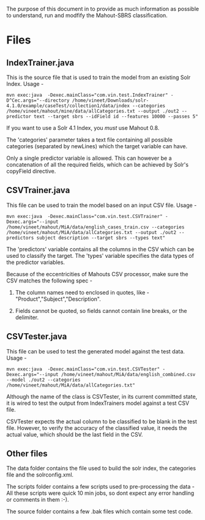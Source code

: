 The purpose of this document in to provide as much information as possible to understand, run and modfify the Mahout-SBRS classification.

Files
=====

IndexTrainer.java
-----------------
This is the source file that is used to train the model from an existing Solr Index.
Usage - 

	mvn exec:java  -Dexec.mainClass="com.vin.test.IndexTrainer" -D^Cec.args="--directory /home/vineet/Downloads/solr-4.1.0/example/caseTest/collection1/data/index --categories /home/vineet/mahout/mine/data/allCategories.txt --output ./out2 --predictor text --target sbrs --idField id --features 10000 --passes 5"

If you want to use a Solr 4.1 Index, you _must_ use Mahout 0.8.

The 'categories' parameter takes a text file containing all possible categories (separated by newLines) which the target variable can have.

Only a single predictor variable is allowed. This can however be a concatenation of all the required fields, which can be achieved by Solr's copyField directive.


CSVTrainer.java
---------------
This file can be used to train the model based on an input CSV file.
Usage - 

	mvn exec:java  -Dexec.mainClass="com.vin.test.CSVTrainer" -Dexec.args="--input /home/vineet/mahout/MiA/data/english_cases_train.csv --categories /home/vineet/mahout/MiA/data/allCategories.txt --output ./out2 --predictors subject description --target sbrs --types text"

The 'predictors' variable contains all the columns in the CSV which can be used to classify the target.
The 'types' variable specifies the data types of the predictor variables.

Because of the eccentricities of Mahouts CSV processor, make sure the CSV matches the following spec - 

1. The column names need to enclosed in quotes, like - "Product","Subject","Description".

2. Fields cannot be quoted, so fields cannot contain line breaks, or the delimiter.


CSVTester.java
--------------
This file can be used to test the generated model against the test data.
Usage - 

	mvn exec:java  -Dexec.mainClass="com.vin.test.CSVTester" -Dexec.args="--input /home/vineet/mahout/MiA/data/english_combined.csv --model ./out2 --categories /home/vineet/mahout/MiA/data/allCategories.txt"

Although the name of the class is CSVTester, in its current committed state, it is wired to test the output from IndexTrainers model against a test CSV file.

CSVTester expects the actual column to be classified to be blank in the test file. However, to verify the accuracy of the classified value, it needs the actual value, which should be the last field in the CSV.


Other files
-----------
The data folder contains the file used to build the solr index, the categories file and the solrconfig.xml.

The scripts folder contains a few scripts used to pre-processing the data - All these scripts were quick 10 min jobs, so dont expect any error handling or comments in them :-).

The source folder contains a few .bak files which contain some test code.


